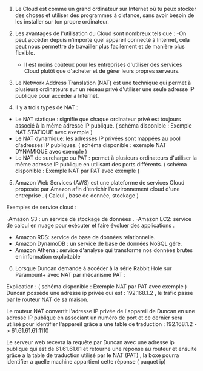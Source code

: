 1. Le Cloud est comme un grand ordinateur sur Internet où tu peux stocker des choses et utiliser des programmes à distance, sans avoir besoin de les installer sur ton propre ordinateur.

2.  Les avantages de l'utilisation du Cloud sont nombreux tels que :
    -On peut accéder depuis n'importe quel appareil connecté à Internet, cela peut nous permettre de travailler plus facilement et de manière plus flexible.
    - Il est  moins coûteux pour les entreprises d'utiliser des services Cloud plutôt que d'acheter et de gérer leurs propres serveurs.

3. Le Network Address Translation (NAT) est une technique qui permet à plusieurs ordinateurs sur un réseau privé d'utiliser une seule adresse IP publique pour accéder à Internet.

4. Il y a trois types de NAT :

-    Le NAT statique :  signifie que chaque ordinateur privé est toujours associé à la même adresse IP publique. ( schéma disponible : Exemple NAT STATIQUE avec exemple )
-   Le NAT dynamique:  les adresses IP privées sont mappées au pool d'adresses IP publiques. ( schéma disponible  : exemple NAT DYNAMIQUE avec exemple )
-   Le NAT de surcharge ou PAT :  permet à plusieurs ordinateurs d'utiliser la même adresse IP publique en utilisant des ports différents. ( schéma disponible : Exemple NAT par PAT avec exemple   )

5. Amazon Web Services (AWS) est une plateforme de services Cloud proposée par Amazon afin d'enrichir l'environnement cloud  d'une entreprise . ( Calcul , base de donnée, stockage )

Exemples de service cloud :

-Amazon S3 : un service de stockage de données  .
-Amazon EC2: service de calcul en nuage pour exécuter et faire évoluer des applications .
- Amazon RDS:  service de base de données relationnelle.
-  Amazon DynamoDB : un service de base de données NoSQL géré.
- Amazon Athena : service d'analyse qui transforme nos données brutes en information exploitable


6. Lorsque Duncan demande à accéder à la série Rabbit Hole sur Paramount+ avec NAT par mécanisme PAT :

Explication : ( schéma disponible : Exemple NAT par PAT avec exemple   )
Duncan possède une adresse ip privée qui est : 192.168.1.2 ,   le trafic passe par le routeur NAT de sa maison.

Le routeur NAT convertit l'adresse IP privée de l'appareil de Duncan en une adresse IP publique en associant un numéro de port et ce dernier sera utilisé pour identifier l'appareil grâce a une table de  traduction :
192.168.1.2 -> 61.61.61.61:1110

Le serveur web recevra la requête par Duncan avec une adresse ip publique qui est de 61.61.61.61 et retourne une réponse au routeur et ensuite grâce a la table de traduction utilisé par le NAT (PAT) , la boxe pourra identifier a quelle machine appartient cette réponse ( paquet ip)